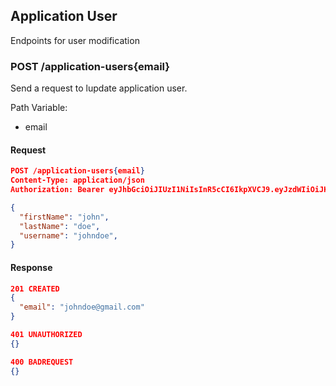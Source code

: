 ## Application User

Endpoints for user modification

### POST /application-users{email}

Send a request to lupdate application user.

Path Variable:
* email

#### Request

```json
POST /application-users{email}
Content-Type: application/json
Authorization: Bearer eyJhbGciOiJIUzI1NiIsInR5cCI6IkpXVCJ9.eyJzdWIiOiJKb2huIERvZSIsImlhdCI6MTY0NjU4MzY3OX0.-dqOSV8Tc0EDUKPd4S8I5V8nC_7r5NfLsnM4iB60pEo

{
  "firstName": "john",
  "lastName": "doe",
  "username": "johndoe",
}
```
#### Response
```json
201 CREATED
{
  "email": "johndoe@gmail.com"
}
```
```json
401 UNAUTHORIZED
{}
```
```json
400 BADREQUEST
{}
```